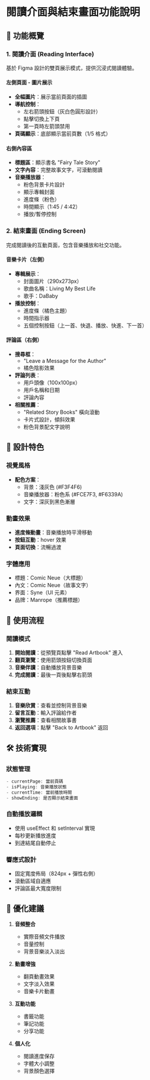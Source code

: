 # 閱讀介面與結束畫面功能說明

## 🎯 功能概覽

### 1. 閱讀介面 (Reading Interface)
基於 Figma 設計的雙頁展示模式，提供沉浸式閱讀體驗。

#### 左側頁面 - 圖片展示
- **全幅圖片**：展示當前頁面的插圖
- **導航控制**：
  - 左右箭頭按鈕（灰白色圓形設計）
  - 點擊切換上下頁
  - 第一頁時左箭頭禁用
- **頁碼顯示**：底部顯示當前頁數（1/5 格式）

#### 右側內容區
- **標題區**：顯示書名 "Fairy Tale Story"
- **文字內容**：完整故事文字，可滾動閱讀
- **音樂播放器**：
  - 粉色背景卡片設計
  - 顯示專輯封面
  - 進度條（粉色）
  - 時間顯示（1:45 / 4:42）
  - 播放/暫停控制

### 2. 結束畫面 (Ending Screen)
完成閱讀後的互動頁面，包含音樂播放和社交功能。

#### 音樂卡片（左側）
- **專輯展示**：
  - 封面圖片（290x273px）
  - 歌曲名稱：Living My Best Life
  - 歌手：DaBaby
- **播放控制**：
  - 進度條（橘色主題）
  - 時間指示器
  - 五個控制按鈕（上一首、快退、播放、快進、下一首）

#### 評論區（右側）
- **搜尋框**：
  - "Leave a Message for the Author"
  - 橘色陰影效果
- **評論列表**：
  - 用戶頭像（100x100px）
  - 用戶名稱和日期
  - 評論內容
- **相關推薦**：
  - "Related Story Books" 橫向滾動
  - 卡片式設計，傾斜效果
  - 粉色背景配文字說明

## 🎨 設計特色

### 視覺風格
- **配色方案**：
  - 背景：淺灰色 (#F3F4F6)
  - 音樂播放器：粉色系 (#FCE7F3, #F6339A)
  - 文字：深灰到黑色漸層

### 動畫效果
- **進度條動畫**：音樂播放時平滑移動
- **按鈕互動**：hover 效果
- **頁面切換**：流暢過渡

### 字體應用
- 標題：Comic Neue（大標題）
- 內文：Comic Neue（故事文字）
- 界面：Syne（UI 元素）
- 品牌：Manrope（推薦標題）

## 📝 使用流程

### 閱讀模式
1. **開始閱讀**：從預覽頁點擊 "Read Artbook" 進入
2. **翻頁瀏覽**：使用箭頭按鈕切換頁面
3. **音樂伴讀**：自動播放背景音樂
4. **完成閱讀**：最後一頁後點擊右箭頭

### 結束互動
1. **音樂欣賞**：查看並控制背景音樂
2. **留言互動**：輸入評論給作者
3. **瀏覽推薦**：查看相關故事書
4. **返回選項**：點擊 "Back to Artbook" 返回

## 🛠️ 技術實現

### 狀態管理
```typescript
- currentPage: 當前頁碼
- isPlaying: 音樂播放狀態
- currentTime: 當前播放時間
- showEnding: 是否顯示結束畫面
```

### 自動播放邏輯
- 使用 useEffect 和 setInterval 實現
- 每秒更新播放進度
- 到達結尾自動停止

### 響應式設計
- 固定寬度佈局（824px + 彈性右側）
- 滾動區域自適應
- 評論區最大寬度限制

## 🔮 優化建議

1. **音頻整合**
   - 實際音頻文件播放
   - 音量控制
   - 背景音樂淡入淡出

2. **動畫增強**
   - 翻頁動畫效果
   - 文字淡入效果
   - 音樂卡片動畫

3. **互動功能**
   - 書籤功能
   - 筆記功能
   - 分享功能

4. **個人化**
   - 閱讀進度保存
   - 字體大小調整
   - 背景顏色選擇
